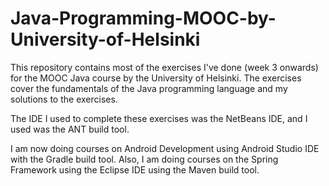 # Java-Programming-MOOC-by-University-of-Helsinki

This repository contains most of the exercises I've done (week 3 onwards) for the MOOC Java course by the University of Helsinki.
The exercises cover the fundamentals of the Java programming language and my solutions to the exercises.

The IDE I used to complete these exercises was the NetBeans IDE, and I used was the ANT build tool.

I am now doing courses on Android Development using Android Studio IDE with the Gradle build tool.
Also, I am doing courses on the Spring Framework using the Eclipse IDE using the Maven build tool. 
